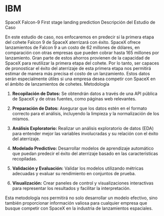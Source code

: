 # IBM
SpaceX Falcon-9 First stage landing prediction
Descripción del Estudio de Caso

En este estudio de caso, nos enfocaremos en predecir si la primera etapa del cohete Falcon 9 de SpaceX aterrizará con éxito. SpaceX ofrece lanzamientos de Falcon 9 a un costo de 62 millones de dólares, en comparación con otras empresas que pueden cobrar hasta 165 millones por lanzamiento. Gran parte de estos ahorros provienen de la capacidad de SpaceX para reutilizar la primera etapa del cohete. Por lo tanto, ser capaces de pronosticar el éxito del aterrizaje de esta primera etapa nos permitirá estimar de manera más precisa el costo de un lanzamiento. Estos datos serán especialmente útiles si una empresa desea competir con SpaceX en el ámbito de lanzamientos de cohetes.
Metodología

 1.  **Recopilación de Datos:** Se obtendrán datos a través de una API pública de SpaceX y de otras fuentes, como páginas web relevantes.

 2.  **Preparación de Datos:** Asegurar que los datos estén en el formato correcto para el análisis, incluyendo la limpieza y la normalización de los mismos.

 3.  **Análisis Exploratorio:** Realizar un análisis exploratorio de datos (EDA) para entender mejor las variables involucradas y su relación con el éxito del aterrizaje.

 4.  **Modelado Predictivo:** Desarrollar modelos de aprendizaje automático que puedan predecir el éxito del aterrizaje basado en las características recopiladas.

  5.  **Validación y Evaluación:** Validar los modelos utilizando métricas adecuadas y evaluar su rendimiento en conjuntos de prueba.

  6.  **Visualización:** Crear paneles de control y visualizaciones interactivas para representar los resultados y facilitar la interpretación.

Esta metodología nos permitirá no solo desarrollar un modelo efectivo, sino también proporcionar información valiosa para cualquier empresa que busque competir con SpaceX en la industria de lanzamientos espaciales.







